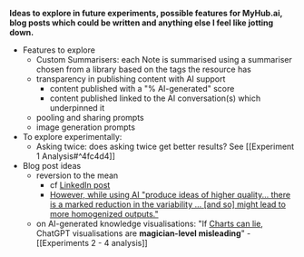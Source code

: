 
**Ideas to explore in future experiments, possible features for MyHub.ai, blog posts which could be written and anything else I feel like jotting down.**

* Features to explore
	* Custom Summarisers: each Note is summarised using a summariser chosen from a library based on the tags the resource has
	* transparency in publishing content with AI support 
		* content published with a "% AI-generated" score
		* content published linked to the AI conversation(s) which underpinned it 
	* pooling and sharing prompts
	* image generation prompts
* To explore experimentally: 
	* Asking twice: does asking twice get better results? See [[Experiment 1 Analysis#^4fc4d4]]
* Blog post ideas
	* reversion to the mean 
		* cf [LinkedIn post](https://www.linkedin.com/analytics/post-summary/urn:li:activity:7122652868104314881/)
		* [However, while using AI "produce ideas of higher quality... there is a marked reduction in the variability ... [and so] might lead to more homogenized outputs."](https://myhub.ai/items/navigating-the-jagged-technological-frontier-field-experimental-evidence-of-the-effects-of-ai-on-knowledge-worker-productivity-and-quality)
	* on AI-generated knowledge visualisations: "If [Charts can lie](https://albertocairo.com/), ChatGPT visualisations are **magician-level misleading**" - [[Experiments 2 - 4 analysis]]